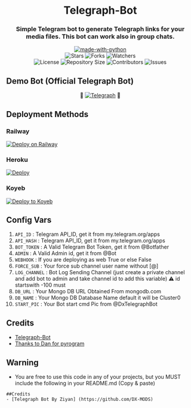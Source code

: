 <h1 align= center>Telegraph-Bot</h1>
<h3 align = center>Simple Telegram bot to generate Telegraph links for your media files. This bot can work also in group chats.</h3>
<p align="center">
<a href="https://python.org"><img src="http://forthebadge.com/images/badges/made-with-python.svg" alt="made-with-python"></a>
<br>
    <img src="https://img.shields.io/github/stars/DX-MODS/Telegraph-Bot?style=for-the-badge&color=yellow" alt="Stars">
    <img src="https://img.shields.io/github/forks/DX-MODS/Telegraph-Bot?style=for-the-badge&color=green" alt="Forks">
    <img src="https://img.shields.io/github/watchers/DX-MODS/Telegraph-Bot?style=for-the-badge&color=yellow" alt="Watchers"> <br>
    <img src="https://img.shields.io/github/license/DX-MODS/Telegraph-Bot?style=for-the-badge&color=green" alt="License">
    <img src="https://img.shields.io/github/repo-size/DX-MODS/Telegraph-Bot?style=for-the-badge&color=yellow" alt="Repository Size">
    <img src="https://img.shields.io/github/contributors/DX-MODS/Telegraph-Bot?style=for-the-badge&color=green" alt="Contributors">
    <img src="https://img.shields.io/github/issues/DX-MODS/Telegraph-Bot?style=for-the-badge&color=yellow" alt="Issues">
</p>

## Demo Bot (Official Telegraph Bot)

<p align="center">
🤖 <a href="https://t.me/DX_telegraphbot"><img title="Telegraph" src="https://img.shields.io/static/v1?label=TELEGRAPH&message=BOT&color=blue-green"></a> 🤖
</p>

## Deployment Methods

### Railway
[![Deploy on Railway](https://railway.app/button.svg)](https://railway.app/new/template/Xa6CLa?referralCode=RIPPERBOT)
### Heroku
[![Deploy](https://www.herokucdn.com/deploy/button.svg)](https://dashboard.heroku.com/new?button-url=https://github.com/DX-MODS/Telegraph-Bot&template=https://github.com/DX-MODS/Telegraph-Bot.git)
### Koyeb
<a target="_blank" href="https://app.koyeb.com/deploy?type=git&repository=github.com/DX-MODS/Telegraph-Bot&branch=master&name=telegraphbot"><img alt="Deploy to Koyeb" src="https://binbashbanana.github.io/deploy-buttons/buttons/remade/koyeb.svg"></a>
## Config Vars
1. `API_ID` : Telegram API_ID, get it from my.telegram.org/apps
2. `API_HASH` : Telegram API_ID, get it from my.telegram.org/apps
3. `BOT_TOKEN` : A Valid Telegram Bot Token, get it from @Botfather
4. `ADMIN` : A Valid Admin id, get it from @Bot
5. `WEBHOOK` : If you are deploying as web True or else False
6. `FORCE_SUB` : Your force sub channel user name without [@]
7. `LOG_CHANNEL` : Bot Log Sending Channel (just create a private channel and add bot to admin and take channel id to add this variable) ⚠️ id startswith -100 must
8. `DB_URL` : Your Mongo DB URL Obtained From mongodb.com
9. `DB_NAME` : Your Mongo DB Database Name default it will be Cluster0
10. `START_PIC` : Your Bot start cmd Pic from @DxTelegraphBot

## Credits
- [Telegraph-Bot](https://github.com/DX-MODS)
- [Thanks to Dan for pyrogram](https://github.com/pyrogram/pyrogram)

## Warning

- You are free to use this code in any of your projects, but you MUST include the following in your README.md (Copy & paste)
```
##Credits
- [Telegraph Bot By Ziyan] (https://github.com/DX-MODS)
```
